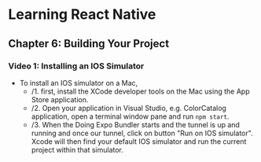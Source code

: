 # Learning React Native
## Chapter 6: Building Your Project
### Video 1: Installing an IOS Simulator
- To install an IOS simulator on a Mac, 
  - /1. first, install the XCode developer tools on the Mac using the App Store application.
  - /2. Open your application in Visual Studio, e.g. ColorCatalog application, open a terminal window pane and run `npm start`. 
  - /3. When the Doing Expo Bundler starts and the tunnel is up and running and once our tunnel, click on button "Run on IOS simulator". Xcode will then find your default IOS simulator and run the current project within that simulator.
